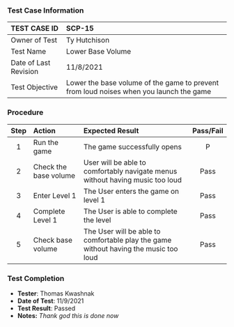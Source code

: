 ### Test Case Information
| TEST CASE ID | SCP-15|
| :--- | :--- |
| Owner of Test | Ty Hutchison|
| Test Name | Lower Base Volume |
| Date of Last Revision | 11/8/2021 |
| Test Objective | Lower the base volume of the game to prevent from loud noises when you launch the game |

### Procedure

|Step | Action | Expected Result | Pass/Fail     |
|:---:| :---        |    :----  | :---: |
|1| Run the game| The game successfully opens |P|
|2| Check the base volume| User will be able to comfortably navigate menus without having music too loud | Pass |
|3| Enter Level 1 | The User enters the game on level 1 | Pass |
|4| Complete Level 1 | The User is able to complete the level | Pass |
|5| Check base volume | The User will be able to comfortable play the game without having the music too loud | Pass |

### Test Completion
- **Tester**: Thomas Kwashnak
- **Date of Test**: 11/9/2021
- **Test Result**: Passed
- **Notes:** *Thank god this is done now*

